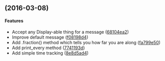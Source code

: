 <a name=""></a>
##  (2016-03-08)


#### Features

*   Accept any Display-able thing for a message ([68104ea2](68104ea2))
*   Improve default message ([f08198d4](f08198d4))
*   Add .fraction() method which tells you how far you are along ([fa799e50](fa799e50))
*   Add print_every method ([7741193d](7741193d))
*   Add simple time tracking ([8e8d5ad4](8e8d5ad4))



